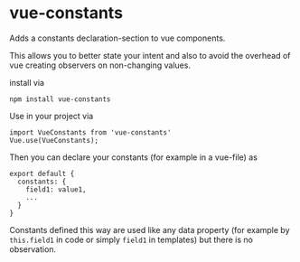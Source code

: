 # vue-constants
Adds a constants declaration-section to vue components. 

This allows you to better state your intent and also to avoid the overhead of vue creating observers on non-changing values.

install via 

    npm install vue-constants

Use in your project via

    import VueConstants from 'vue-constants'
    Vue.use(VueConstants);

Then you can declare your constants (for example in a vue-file) as

    export default {
      constants: {
        field1: value1, 
        ...
      }
    }

Constants defined this way are used like any data property (for example by `this.field1` in code or simply `field1` in templates) but there is no observation.
